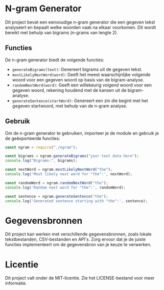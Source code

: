 # N-gram Generator

Dit project bevat een eenvoudige n-gram generator die een gegeven tekst analyseert en bepaalt welke woorden vaak na elkaar voorkomen. Dit wordt bereikt met behulp van bigrams (n-grams van lengte 2).

## Functies

De n-gram generator biedt de volgende functies:

- `generateBigrams(text)`: Genereert bigrams uit de gegeven tekst.
- `mostLikelyNextWord(word)`: Geeft het meest waarschijnlijke volgende woord voor een gegeven woord op basis van de bigram-analyse.
- `randomNextWord(word)`: Geeft een willekeurig volgend woord voor een gegeven woord, rekening houdend met de kansen uit de bigram-analyse.
- `generateSentence(startWord)`: Genereert een zin die begint met het gegeven startwoord, met behulp van de n-gram analyse.

## Gebruik

Om de n-gram generator te gebruiken, importeer je de module en gebruik je de geëxporteerde functies:

```javascript
const ngram = require("./ngram");

const bigrams = ngram.generateBigrams("your text data here");
console.log("Bigrams:", bigrams);

const nextWord = ngram.mostLikelyNextWord("the");
console.log('Most likely next word for "the":', nextWord);

const randomWord = ngram.randomNextWord("the");
console.log('Random next word for "the":', randomWord);

const sentence = ngram.generateSentence("the");
console.log('Generated sentence starting with "the":', sentence);
```

# Gegevensbronnen

Dit project kan werken met verschillende gegevensbronnen, zoals lokale tekstbestanden, CSV-bestanden en API's. Zorg ervoor dat je de juiste functies implementeert om de gegevensbron van je keuze te verwerken.

# Licentie

Dit project valt onder de MIT-licentie. Zie het LICENSE-bestand voor meer informatie.

